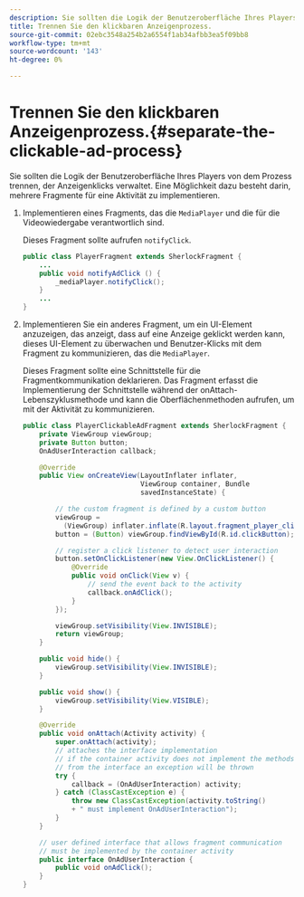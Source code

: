 ```yaml
---
description: Sie sollten die Logik der Benutzeroberfläche Ihres Players von dem Prozess trennen, der Anzeigenklicks verwaltet. Eine Möglichkeit dazu besteht darin, mehrere Fragmente für eine Aktivität zu implementieren.
title: Trennen Sie den klickbaren Anzeigenprozess.
source-git-commit: 02ebc3548a254b2a6554f1ab34afbb3ea5f09bb8
workflow-type: tm+mt
source-wordcount: '143'
ht-degree: 0%

---
```


# Trennen Sie den klickbaren Anzeigenprozess.{#separate-the-clickable-ad-process}

Sie sollten die Logik der Benutzeroberfläche Ihres Players von dem Prozess trennen, der Anzeigenklicks verwaltet. Eine Möglichkeit dazu besteht darin, mehrere Fragmente für eine Aktivität zu implementieren.

1. Implementieren eines Fragments, das die `MediaPlayer` und die für die Videowiedergabe verantwortlich sind.

   Dieses Fragment sollte aufrufen `notifyClick`.

   ```java
   public class PlayerFragment extends SherlockFragment { 
       ... 
       public void notifyAdClick () { 
           _mediaPlayer.notifyClick(); 
       } 
       ... 
   } 
   ```

1. Implementieren Sie ein anderes Fragment, um ein UI-Element anzuzeigen, das anzeigt, dass auf eine Anzeige geklickt werden kann, dieses UI-Element zu überwachen und Benutzer-Klicks mit dem Fragment zu kommunizieren, das die `MediaPlayer`.

   Dieses Fragment sollte eine Schnittstelle für die Fragmentkommunikation deklarieren. Das Fragment erfasst die Implementierung der Schnittstelle während der onAttach-Lebenszyklusmethode und kann die Oberflächenmethoden aufrufen, um mit der Aktivität zu kommunizieren.

   ```java
   public class PlayerClickableAdFragment extends SherlockFragment { 
       private ViewGroup viewGroup; 
       private Button button; 
       OnAdUserInteraction callback; 
   
       @Override 
       public View onCreateView(LayoutInflater inflater,  
                                ViewGroup container, Bundle 
                                savedInstanceState) { 
   
           // the custom fragment is defined by a custom button 
           viewGroup =  
             (ViewGroup) inflater.inflate(R.layout.fragment_player_clickable_ad, container, false); 
           button = (Button) viewGroup.findViewById(R.id.clickButton); 
   
           // register a click listener to detect user interaction 
           button.setOnClickListener(new View.OnClickListener() { 
               @Override 
               public void onClick(View v) { 
                   // send the event back to the activity 
                   callback.onAdClick(); 
               } 
           }); 
   
           viewGroup.setVisibility(View.INVISIBLE); 
           return viewGroup; 
       } 
   
       public void hide() { 
           viewGroup.setVisibility(View.INVISIBLE); 
       } 
   
       public void show() { 
           viewGroup.setVisibility(View.VISIBLE);  
       } 
   
       @Override 
       public void onAttach(Activity activity) { 
           super.onAttach(activity); 
           // attaches the interface implementation 
           // if the container activity does not implement the methods  
           // from the interface an exception will be thrown 
           try { 
               callback = (OnAdUserInteraction) activity; 
           } catch (ClassCastException e) { 
               throw new ClassCastException(activity.toString() 
               + " must implement OnAdUserInteraction"); 
           }  
       } 
   
       // user defined interface that allows fragment communication 
       // must be implemented by the container activity 
       public interface OnAdUserInteraction { 
           public void onAdClick(); 
       } 
   } 
   ```
